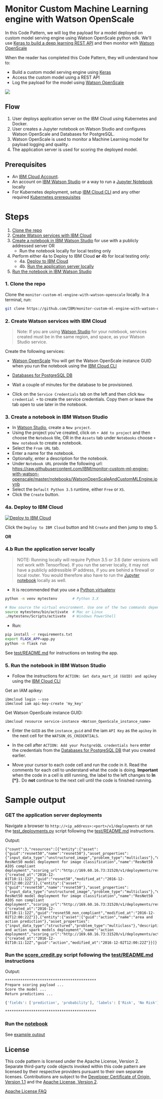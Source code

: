 # Monitor Custom Machine Learning engine with Watson OpenScale

In this Code Pattern, we will log the payload for a model deployed on custom model serving engine using Watson OpenScale python sdk. We'll use [Keras to build a deep learning REST API](https://blog.keras.io/building-a-simple-keras-deep-learning-rest-api.html) and then monitor with [Watson OpenScale](https://www.ibm.com/cloud/watson-openscale/)

When the reader has completed this Code Pattern, they will understand how to:

* Build a custom model serving engine using [Keras](https://keras.io/)
* Access the custom model using a REST API
* Log the payload for the model using [Watson OpenScale](https://cloud.ibm.com/docs/services/ai-openscale/connect-ml.html#connect-ml)

![](doc/source/images/architecture.png)

## Flow

1. User deploys application server on the IBM Cloud using Kubernetes and Docker.
2. User creates a Jupyter notebook on Watson Studio and configures Watson OpenScale and Databases for PostgreSQL.
3. Watson OpenScale is used to monitor a Machine Learning model for payload logging and quality.
4. The application server is used for scoring the deployed model.

## Prerequisites

* An [IBM Cloud Account](https://cloud.ibm.com).
* An account on [IBM Watson Studio](https://dataplatform.cloud.ibm.com/) or a way to run a [Jupyter Notebook](https://jupyter.org/) locally
* For Kubernetes deployment, setup [IBM Cloud CLI](https://cloud.ibm.com/docs/cli/index.html#overview) and any other required [Kubernetes prerequisites](https://cloud.ibm.com/docs/containers/cs_tutorials.html#prerequisites)

# Steps

1. [Clone the repo](#1-clone-the-repo)
2. [Create Watson services with IBM Cloud](#2-create-watson-services-with-ibm-cloud)
3. [Create a notebook in IBM Watson Studio](#3-create-a-notebook-in-ibm-watson-studio) for use with a publicly addressed server OR
   - Run the notebook locally for local testing only
4. Perform either 4a to Deploy to IBM Cloud **or** 4b for local testing only:
   - 4a. [Deploy to IBM Cloud](#4a-deploy-to-ibm-cloud)
   - 4b. [Run the application server locally](#4b-run-the-application-server-locally)
5. [Run the notebook in IBM Watson Studio](#5-run-the-notebook-in-ibm-watson-studio)

### 1. Clone the repo

Clone the `monitor-custom-ml-engine-with-watson-openscale` locally. In a terminal, run:

```bash
git clone https://github.com/IBM/monitor-custom-ml-engine-with-watson-openscale
```

### 2. Create Watson services with IBM Cloud

> Note: If you are using [Watson Studio]() for your notebook, services created must be in the same region, and space, as your Watson Studio service.

Create the following services:

* [Watson OpenScale](https://cloud.ibm.com/catalog/services/ai-openscale)
  You will get the Watson OpenScale instance GUID when you run the notebook using the [IBM Cloud CLI](https://cloud.ibm.com/catalog/services/ai-openscale)

* [Databases for PostgreSQL DB](https://cloud.ibm.com/catalog/services/databases-for-postgresql)


* Wait a couple of minutes for the database to be provisioned.
* Click on the `Service Credentials` tab on the left and then click `New credential +` to create the service credentials. Copy them or leave the tab open to use later in the notebook.

### 3. Create a notebook in IBM Watson Studio

* In [Watson Studio](https://dataplatform.cloud.ibm.com/), create a `New project`.
* Using the project you've created, click on `+ Add to project` and then choose the  `Notebook` tile, OR in the `Assets` tab under `Notebooks` choose `+ New notebook` to create a notebook.
* Select the `From URL` tab.
* Enter a name for the notebook.
* Optionally, enter a description for the notebook.
* Under `Notebook URL` provide the following url: https://raw.githubusercontent.com/IBM/monitor-custom-ml-engine-with-watson-openscale/master/notebooks/WatsonOpenScaleAndCustomMLEngine.ipynb
* Select the `Default Python 3.5` runtime, either `Free` or `XS`.
* Click the `Create` button.

### 4a. Deploy to IBM Cloud

[![Deploy to IBM Cloud](https://cloud.ibm.com/devops/setup/deploy/button.png)](https://cloud.ibm.com/devops/setup/deploy?repository=https://github.com/IBM/monitor-custom-ml-engine-with-watson-openscale/tree/cfButton)

Click the ``Deploy to IBM Cloud`` button and hit ``Create`` and then jump to step 5.

**OR**

### 4.b Run the application server locally

> NOTE: Running locally will require Python 3.5 or 3.6 (later versions will not work with Tensorflow).
If you run the server locally, it may not have a publicly addressible IP address, if you are behind a firewall or local router. You would therefore also have to run the [Jupyter notebook](https://jupyter.org/) locally as well.

* It is recommended that you use a [Python virtualenv](https://pypi.org/project/virtualenv/)

```bash
python -m venv mytestenv       # Python 3.X

# Now source the virtual environment. Use one of the two commands depending on your OS.
source mytestenv/bin/activate  # Mac or Linux
./mytestenv/Scripts/activate   # Windows PowerShell
```

* Run:

```bash
pip install -r requirements.txt
export FLASK_APP=app.py
python -m flask run
```

See [test/README.md](test/README.md)  for instructions on testing the app.

### 5. Run the notebook in IBM Watson Studio

* Follow the instructions for `ACTION: Get data_mart_id (GUID) and apikey` using the [IBM Cloud CLI](https://cloud.ibm.com/docs/cli/index.html#overview)

Get an IAM apikey:
```
ibmcloud login --sso
ibmcloud iam api-key-create 'my_key'
```

Get Watson OpenScale instance GUID:
```
ibmcloud resource service-instance <Watson_OpenScale_instance_name>
```

* Enter the `GUID` as the `instance_guid` and the iam `API Key` as the `apikey` in the next cell for the `WATSON_OS_CREDENTIALS`.
* In the cell after `ACTION: Add your PostgreSQL credentials here` enter the credentials from the [Databases for PostgreSQL DB](https://cloud.ibm.com/catalog/services/databases-for-postgresql) that you created earlier.

* Move your cursor to each code cell and run the code in it. Read the comments for each cell to understand what the code is doing. **Important** when the code in a cell is still running, the label to the left changes to **In [\*]**:.
  Do **not** continue to the next cell until the code is finished running.

# Sample output

### GET the application server deployments

Navigate a browser to `http://<ip_address>:<port>/v1/deployments`
or run the [test_deployments.py](test/deployments_api.py) script following the  [test/README.md](test/README.md) instructions.


Output:

```
{"count":3,"resources":[{"entity":{"asset":{"guid":"resnet50","name":"resnet50"},"asset_properties":{"input_data_type":"unstructured_image","problem_type":"multiclass"},"description":"Keras ResNet50 model deployment for image classification","name":"ResNet50 AIOS compliant deployment","scoring_url":"http://169.60.16.73:31520/v1/deployments/resnet50/online"},"metadata":{"created_at":"2016-12-01T10:11:12Z","guid":"resnet50","modified_at":"2016-12-02T12:00:22Z"}},{"entity":{"asset":{"guid":"resnet50","name":"resnet50"},"asset_properties":{"input_data_type":"unstructured_image","problem_type":"multiclass"},"description":"Keras ResNet50 model deployment for image classification","name":"ResNet50 AIOS non compliant deployment","scoring_url":"http://169.60.16.73:31520/v1/deployments/resnet50_non_compliant/online"},"metadata":{"created_at":"2016-12-01T10:11:12Z","guid":"resnet50_non_compliant","modified_at":"2016-12-02T12:00:22Z"}},{"entity":{"asset":{"guid":"action","name":"area and action prediction"},"asset_properties":{"input_data_type":"structured","problem_type":"multiclass"},"description":"area and action spark models deployment","name":"action deployment","scoring_url":"http://169.60.16.73:31520/v1/deployments/action/online"},"metadata":{"created_at":"2016-12-01T10:11:12Z","guid":"action","modified_at":"2016-12-02T12:00:22Z"}}]}
```

### Run the [score_credit.py](test/score_credit.py) script following the  [test/README.md](test/README.md) instructions

Output:

```bash
******************************************
Prepare scoring payload ...
Score the model ...
Return predictions ...

{'fields': ['prediction', 'probability'], 'labels': ['Risk', 'No Risk'], 'values': [['No Risk', [0.8823126094462725, 0.1176873905537274]], ['No Risk', [0.6755090846150376, 0.3244909153849625]], ['No Risk', [0.8944991421537971, 0.10550085784620292]], ['No Risk', [0.9297263621482206, 0.07027363785177945]]]}

******************************************
```

### Run the [notebook](notebooks/AIOpenScaleAndCustomMLEngine.ipynb)

See [example output](examples/exampleNotebook.ipynb)

## License

This code pattern is licensed under the Apache License, Version 2. Separate third-party code objects invoked within this code pattern are licensed by their respective providers pursuant to their own separate licenses. Contributions are subject to the [Developer Certificate of Origin, Version 1.1](https://developercertificate.org/) and the [Apache License, Version 2](https://www.apache.org/licenses/LICENSE-2.0.txt).

[Apache License FAQ](https://www.apache.org/foundation/license-faq.html#WhatDoesItMEAN)
